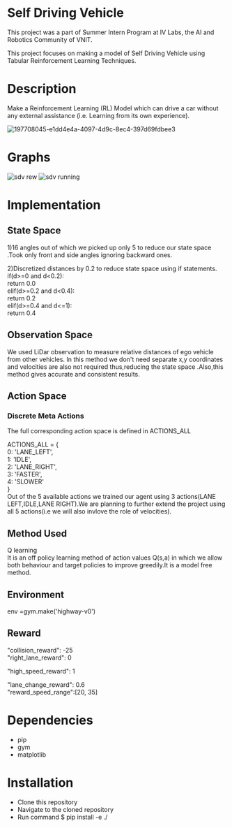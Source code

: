 # Self Driving Vehicle
This project was a part of Summer Intern Program at IV Labs, the AI and Robotics Community of VNIT.

This project focuses on making a model of Self Driving Vehicle using Tabular Reinforcement Learning Techniques.

# Description
Make a Reinforcement Learning (RL) Model which can drive a car without any external assistance (i.e. Learning from its own experience).

![197708045-e1dd4e4a-4097-4d9c-8ec4-397d69fdbee3](https://user-images.githubusercontent.com/109021179/201350919-1c9ce660-c809-4e15-b322-20ddd7eeb0bc.gif)





# Graphs


![sdv rew](https://user-images.githubusercontent.com/109021179/232239415-f060ae46-ee6d-4ac2-8842-d66d9c2322cb.png)
![sdv running](https://user-images.githubusercontent.com/109021179/232239446-ce27afad-8e67-4da4-9767-ad08545df71b.png)



# Implementation

## State Space
1)16 angles out of which we picked up only 5 to reduce our state space .Took only front and side angles ignoring backward ones.

2)Discretized distances by 0.2 to reduce state space using if statements. <br />
if(d>=0 and d<0.2): <br />
return 0.0 <br />
elif(d>=0.2 and d<0.4):<br />
return 0.2<br />
elif(d>=0.4 and d<=1):<br />
return 0.4

## Observation Space
We used LiDar observation to measure relative distances of ego vehicle from other vehicles. In this method we don't need separate x,y coordinates and velocities are also not required thus,reducing the state space .Also,this method gives accurate and consistent results.

## Action Space

### Discrete Meta Actions

The full corresponding action space is defined in ACTIONS_ALL

ACTIONS_ALL = { <br />
0: 'LANE_LEFT',<br />
1: 'IDLE',<br />
2: 'LANE_RIGHT',<br />
3: 'FASTER',<br />
4: 'SLOWER' <br />
} <br />
Out of the 5 available actions we trained our agent using 3 actions(LANE LEFT,IDLE,LANE RIGHT).We are planning to further extend the project using all 5 actions(i.e we will also invlove the role of velocities).

## Method Used

Q learning <br />
It is an off policy learning method of action values Q(s,a) in which we allow both behaviour and target policies to improve greedily.It is a model free method.

## Environment

env =gym.make('highway-v0')
## Reward
"collision_reward": -25    
"right_lane_reward": 0
                                
"high_speed_reward": 1
                                       
 "lane_change_reward": 0.6   
 "reward_speed_range":[20, 35]
 

# Dependencies
* pip
* gym
* matplotlib
# Installation
* Clone this repository
* Navigate to the cloned repository
* Run command $ pip install -e ./

